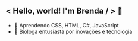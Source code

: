 < Hello, world! I'm Brenda / > 👋
-
- 🌱 Aprendendo CSS, HTML, C#, JavaScript
- 🧪  Bióloga entusiasta por inovações e tecnologia 


  
